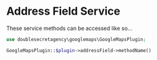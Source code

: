 # Address Field Service

These service methods can be accessed like so...

```php
use doublesecretagency\googlemaps\GoogleMapsPlugin;

GoogleMapsPlugin::$plugin->addressField->methodName()
```
